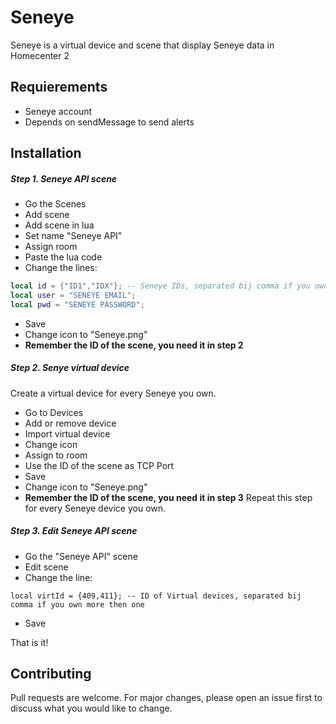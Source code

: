 # Seneye
Seneye is a virtual device and scene that display Seneye data in Homecenter 2

## Requierements
- Seneye account
- Depends on sendMessage to send alerts

## Installation

##### Step 1. Seneye API scene
- Go the Scenes
- Add scene
- Add scene in lua
- Set name "Seneye API"
- Assign room
- Paste the lua code
- Change the lines:
```lua
local id = {"ID1","IDX"}; -- Seneye IDs, separated bij comma if you own more then one
local user = "SENEYE EMAIL";
local pwd = "SENEYE PASSWORD";
```
- Save
- Change icon to "Seneye.png"
- **Remember the ID of the scene, you need it in step 2**

##### Step 2. Senye virtual device
Create a virtual device for every Seneye you own.
- Go to Devices
- Add or remove device
- Import virtual device
- Change icon
- Assign to room
- Use the ID of the scene as TCP Port
- Save
- Change icon to "Seneye.png"
- **Remember the ID of the scene, you need it in step 3**
Repeat this step for every Seneye device you own.

##### Step 3. Edit Seneye API scene
- Go the "Seneye API" scene
- Edit scene
- Change the line:
```
local virtId = {409,411}; -- ID of Virtual devices, separated bij comma if you own more then one
```
- Save

That is it!

## Contributing
Pull requests are welcome. For major changes, please open an issue first to discuss what you would like to change.
